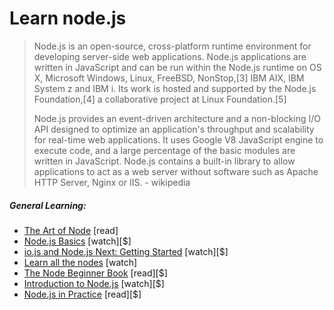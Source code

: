 # Learn node.js

> Node.js is an open-source, cross-platform runtime environment for developing server-side web applications. Node.js applications are written in JavaScript and can be run within the Node.js runtime on OS X, Microsoft Windows, Linux, FreeBSD, NonStop,[3] IBM AIX, IBM System z and IBM i. Its work is hosted and supported by the Node.js Foundation,[4] a collaborative project at Linux Foundation.[5] 
> 
> Node.js provides an event-driven architecture and a non-blocking I/O API designed to optimize an application's throughput and scalability for real-time web applications. It uses Google V8 JavaScript engine to execute code, and a large percentage of the basic modules are written in JavaScript. Node.js contains a built-in library to allow applications to act as a web server without software such as Apache HTTP Server, Nginx or IIS. - wikipedia

##### General Learning:

* [The Art of Node](https://github.com/maxogden/art-of-node#the-art-of-node) [read]
* [Node.js Basics](http://teamtreehouse.com/library/nodejs-basics) [watch][$]
* [io.js and Node.js Next: Getting Started](http://www.pluralsight.com/courses/running-node-applications-io-js) [watch][$]
* [Learn all the nodes](https://learnallthenodes.com/episodes/1-what-is-nodejs) [watch]
* [The Node Beginner Book](https://leanpub.com/nodebeginner) [read][$]
* [Introduction to Node.js](http://www.pluralsight.com/courses/node-intro) [watch][$]
* [Node.js in Practice](https://www.manning.com/books/node-js-in-practice#downloads) [read][$]






















 






